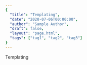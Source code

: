 ```yaml
---
{
  "title": "Templating",
  "date": "2020-07-06T00:00:00",
  "author": "Sample Author",
  "draft": false,
  "layout": "page.html",
  "tags": ["tag1", "tag2", "tag3"]
}  
--- 
```

Templating

